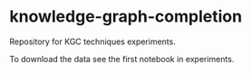 # knowledge-graph-completion
Repository for KGC techniques experiments.

To download the data see the first notebook in experiments.
